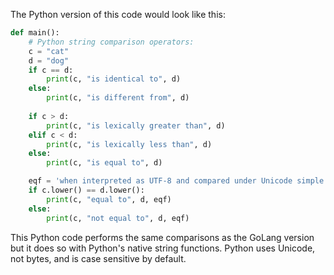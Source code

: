  The Python version of this code would look like this:

```python
def main():
    # Python string comparison operators:
    c = "cat"
    d = "dog"
    if c == d:
        print(c, "is identical to", d)
    else:
        print(c, "is different from", d)
        
    if c > d:
        print(c, "is lexically greater than", d)
    elif c < d:
        print(c, "is lexically less than", d)
    else:
        print(c, "is equal to", d)

    eqf = 'when interpreted as UTF-8 and compared under Unicode simple case folding rules.'
    if c.lower() == d.lower():
        print(c, "equal to", d, eqf)
    else:
        print(c, "not equal to", d, eqf)
```

This Python code performs the same comparisons as the GoLang version but it does so with Python's native string functions. Python uses Unicode, not bytes, and is case sensitive by default.
